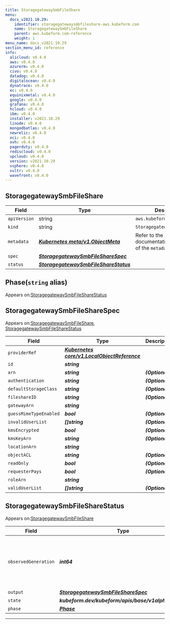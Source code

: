 ```yaml
---
title: StoragegatewaySmbFileShare
menu:
  docs_v2021.10.29:
    identifier: storagegatewaysmbfileshare-aws.kubeform.com
    name: StoragegatewaySmbFileShare
    parent: aws.kubeform.com-reference
    weight: 1
menu_name: docs_v2021.10.29
section_menu_id: reference
info:
  alicloud: v0.4.0
  aws: v0.4.0
  azurerm: v0.4.0
  civo: v0.4.0
  datadog: v0.4.0
  digitalocean: v0.4.0
  dynatrace: v0.4.0
  ec: v0.4.0
  equinixmetal: v0.4.0
  google: v0.4.0
  grafana: v0.4.0
  hcloud: v0.4.0
  ibm: v0.4.0
  installer: v2021.10.29
  linode: v0.4.0
  mongodbatlas: v0.4.0
  newrelic: v0.4.0
  oci: v0.4.0
  ovh: v0.4.0
  pagerduty: v0.4.0
  rediscloud: v0.4.0
  upcloud: v0.4.0
  version: v2021.10.29
  vsphere: v0.4.0
  vultr: v0.4.0
  wavefront: v0.4.0
---
```


## StoragegatewaySmbFileShare
| Field | Type | Description |
| ------ | ----- | ----------- |
| `apiVersion` | string | `aws.kubeform.com/v1alpha1` |
|    `kind` | string | `StoragegatewaySmbFileShare` |
| `metadata` | ***[Kubernetes meta/v1.ObjectMeta](https://v1-18.docs.kubernetes.io/docs/reference/generated/kubernetes-api/v1.18/#objectmeta-v1-meta)***|Refer to the Kubernetes API documentation for the fields of the `metadata` field.|
| `spec` | ***[StoragegatewaySmbFileShareSpec](#storagegatewaysmbfilesharespec)***||
| `status` | ***[StoragegatewaySmbFileShareStatus](#storagegatewaysmbfilesharestatus)***||
## Phase(`string` alias)

Appears on:[StoragegatewaySmbFileShareStatus](#storagegatewaysmbfilesharestatus)

## StoragegatewaySmbFileShareSpec

Appears on:[StoragegatewaySmbFileShare](#storagegatewaysmbfileshare), [StoragegatewaySmbFileShareStatus](#storagegatewaysmbfilesharestatus)

| Field | Type | Description |
| ------ | ----- | ----------- |
| `providerRef` | ***[Kubernetes core/v1.LocalObjectReference](https://v1-18.docs.kubernetes.io/docs/reference/generated/kubernetes-api/v1.18/#localobjectreference-v1-core)***||
| `id` | ***string***||
| `arn` | ***string***| ***(Optional)*** |
| `authentication` | ***string***| ***(Optional)*** |
| `defaultStorageClass` | ***string***| ***(Optional)*** |
| `fileshareID` | ***string***| ***(Optional)*** |
| `gatewayArn` | ***string***||
| `guessMimeTypeEnabled` | ***bool***| ***(Optional)*** |
| `invalidUserList` | ***[]string***| ***(Optional)*** |
| `kmsEncrypted` | ***bool***| ***(Optional)*** |
| `kmsKeyArn` | ***string***| ***(Optional)*** |
| `locationArn` | ***string***||
| `objectACL` | ***string***| ***(Optional)*** |
| `readOnly` | ***bool***| ***(Optional)*** |
| `requesterPays` | ***bool***| ***(Optional)*** |
| `roleArn` | ***string***||
| `validUserList` | ***[]string***| ***(Optional)*** |
## StoragegatewaySmbFileShareStatus

Appears on:[StoragegatewaySmbFileShare](#storagegatewaysmbfileshare)

| Field | Type | Description |
| ------ | ----- | ----------- |
| `observedGeneration` | ***int64***| ***(Optional)*** Resource generation, which is updated on mutation by the API Server.|
| `output` | ***[StoragegatewaySmbFileShareSpec](#storagegatewaysmbfilesharespec)***| ***(Optional)*** |
| `state` | ***kubeform.dev/kubeform/apis/base/v1alpha1.State***| ***(Optional)*** |
| `phase` | ***[Phase](#phase)***| ***(Optional)*** |
---
